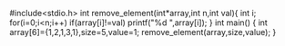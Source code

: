 #include<stdio.h>
int remove_element(int*array,int n,int val){
  int i;
  for(i=0;i<n;i++)
  if(array[i]!=val)
  printf("%d ",array[i]);
}
int main()
{
  int array[6]={1,2,1,3,1},size=5,value=1;
  remove_element(array,size,value);
}
